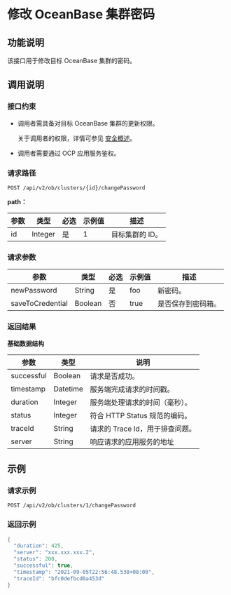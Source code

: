 修改 OceanBase 集群密码
======================================

功能说明
-------------------------

该接口用于修改目标 OceanBase 集群的密码。

调用说明
-------------------------

### 接口约束

* 调用者需具备对目标 OceanBase 集群的更新权限。

  关于调用者的权限，详情可参见 [安全概述](../../300.ob-cloud-platform/300.userguide-features/700.system-management-features/300.security-overview.md)。

* 调用者需要通过 OCP 应用服务鉴权。

### 请求路径

`POST /api/v2/ob/clusters/{id}/changePassword`

**path：**

| 参数 |   类型    | 必选 | 示例值 |    描述     |
|----|---------|----|-----|-----------|
| id | Integer | 是  | 1   | 目标集群的 ID。 |

### 请求参数

|        参数        |   类型    | 必选 | 示例值  |    描述     |
|------------------|---------|----|------|-----------|
| newPassword      | String  | 是  | foo  | 新密码。      |
| saveToCredential | Boolean | 否  | true | 是否保存到密码箱。 |

### 返回结果

**基础数据结构**

|     参数     |    类型    |          说明           |
|------------|----------|-----------------------|
| successful | Boolean  | 请求是否成功。               |
| timestamp  | Datetime | 服务端完成请求的时间戳。          |
| duration   | Integer  | 服务端处理请求的时间（毫秒）。       |
| status     | Integer  | 符合 HTTP Status 规范的编码。 |
| traceId    | String   | 请求的 Trace Id，用于排查问题。  |
| server     | String   | 响应请求的应用服务的地址          |

示例
-----------------------

### 请求示例

`POST /api/v2/ob/clusters/1/changePassword`

### 返回示例

```java
{
  "duration": 425,
  "server": "xxx.xxx.xxx.2",
  "status": 200,
  "successful": true,
  "timestamp": "2021-09-05T22:56:48.538+08:00",
  "traceId": "bfc0defbcd0a453d"
}
```
